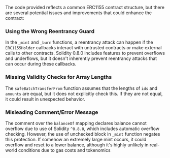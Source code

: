 The code provided reflects a common ERC1155 contract structure, but there are several potential issues and improvements that could enhance the contract:

### Using the Wrong Reentrancy Guard
In the `_mint` and `_burn` functions, a reentrancy attack can happen if the `ERC1155Holder` callbacks interact with untrusted contracts or make external calls to other contracts. Solidity 0.8.0 includes features to prevent overflows and underflows, but it doesn't inherently prevent reentrancy attacks that can occur during these callbacks.

### Missing Validity Checks for Array Lengths
The `safeBatchTransferFrom` function assumes that the lengths of `ids` and `amounts` are equal, but it does not explicitly check this. If they are not equal, it could result in unexpected behavior.

### Misleading Comment/Error Message
The comment over the `balanceOf` mapping declares balance cannot overflow due to use of Solidity `^0.8.0`, which includes automatic overflow checking. However, the use of unchecked block in `_mint` function negates this protection. If somehow an extremely large mint occurs, it could overflow and reset to a lower balance, although it's highly unlikely in real-world conditions due to gas costs and tokenomics